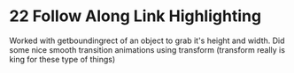 # 22 Follow Along Link Highlighting

Worked with getboundingrect of an object to grab it's height and width. Did some nice smooth transition animations using transform (transform really is king for these type of things)

